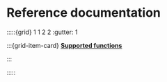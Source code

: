 # Reference documentation

:::::{grid} 1 1 2 2
:gutter: 1

:::{grid-item-card}
**[Supported functions](./supported-functions.md)**

:::

:::::

